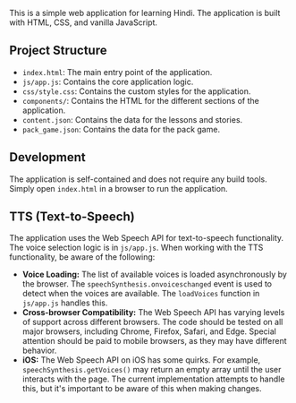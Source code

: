 This is a simple web application for learning Hindi. The application is built with HTML, CSS, and vanilla JavaScript.

## Project Structure

- `index.html`: The main entry point of the application.
- `js/app.js`: Contains the core application logic.
- `css/style.css`: Contains the custom styles for the application.
- `components/`: Contains the HTML for the different sections of the application.
- `content.json`: Contains the data for the lessons and stories.
- `pack_game.json`: Contains the data for the pack game.

## Development

The application is self-contained and does not require any build tools. Simply open `index.html` in a browser to run the application.

## TTS (Text-to-Speech)

The application uses the Web Speech API for text-to-speech functionality. The voice selection logic is in `js/app.js`. When working with the TTS functionality, be aware of the following:

- **Voice Loading:** The list of available voices is loaded asynchronously by the browser. The `speechSynthesis.onvoiceschanged` event is used to detect when the voices are available. The `loadVoices` function in `js/app.js` handles this.
- **Cross-browser Compatibility:** The Web Speech API has varying levels of support across different browsers. The code should be tested on all major browsers, including Chrome, Firefox, Safari, and Edge. Special attention should be paid to mobile browsers, as they may have different behavior.
- **iOS:** The Web Speech API on iOS has some quirks. For example, `speechSynthesis.getVoices()` may return an empty array until the user interacts with the page. The current implementation attempts to handle this, but it's important to be aware of this when making changes.
